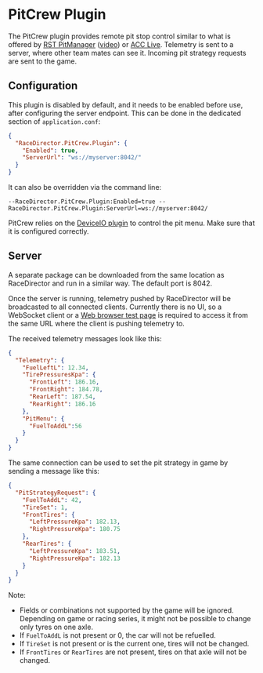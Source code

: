 ﻿# PitCrew Plugin

The PitCrew plugin provides remote pit stop control similar to what is offered by
[RST PitManager](https://racingsimtools.com/add-ons) ([video](https://youtu.be/HaRj2sznYLA))
or [ACC Live](https://accdrive.com/). Telemetry is sent to a server, where other team mates
can see it. Incoming pit strategy requests are sent to the game.

## Configuration

This plugin is disabled by default, and it needs to be enabled before use, after configuring
the server endpoint. This can be done in the dedicated section of `application.conf`:

```json
{
  "RaceDirector.PitCrew.Plugin": {
    "Enabled": true,
    "ServerUrl": "ws://myserver:8042/"
  }
}
```

It can also be overridden via the command line:

```
--RaceDirector.PitCrew.Plugin:Enabled=true --RaceDirector.PitCrew.Plugin:ServerUrl=ws://myserver:8042/
```

PitCrew relies on the [DeviceIO plugin](DeviceIO.md) to control the pit menu. Make sure that it
is configured correctly.

## Server

A separate package can be downloaded from the same location as RaceDirector and run in a similar
way. The default port is 8042.

Once the server is running, telemetry pushed by RaceDirector will be broadcasted to all
connected clients. Currently there is no UI, so a WebSocket client or a
[Web browser test page](http://livepersoninc.github.io/ws-test-page/) is required to access it
from the same URL where the client is pushing telemetry to.

The received telemetry messages look like this:
```json
{
  "Telemetry": {
    "FuelLeftL": 12.34,
    "TirePressuresKpa": {
      "FrontLeft": 186.16,
      "FrontRight": 184.78,
      "RearLeft": 187.54,
      "RearRight": 186.16
    },
    "PitMenu": {
      "FuelToAddL":56
    }
  }
}
```

The same connection can be used to set the pit strategy in game by sending a message like this:
```json
{
  "PitStrategyRequest": {
    "FuelToAddL": 42,
    "TireSet": 1,
    "FrontTires": {
      "LeftPressureKpa": 182.13,
      "RightPressureKpa": 180.75
    },
    "RearTires": {
      "LeftPressureKpa": 183.51,
      "RightPressureKpa": 182.13
    }
  }
}
```

Note:
 - Fields or combinations not supported by the game will be ignored. Depending on game or racing series, it might not be possible to change only tyres on one axle.
 - If `FuelToAddL` is not present or 0, the car will not be refuelled.
 - If `TireSet` is not present or is the current one, tires will not be changed.
 - If `FrontTires` or `RearTires` are not present, tires on that axle will not be changed.